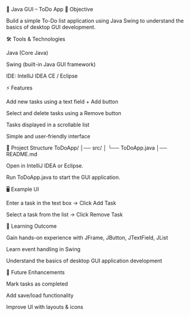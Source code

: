 
📝 Java GUI – ToDo App
🎯 Objective

Build a simple To-Do list application using Java Swing to understand the basics of desktop GUI development.

🛠 Tools & Technologies

Java (Core Java)

Swing (built-in Java GUI framework)

IDE: IntelliJ IDEA CE / Eclipse

⚡ Features

Add new tasks using a text field + Add button

Select and delete tasks using a Remove button

Tasks displayed in a scrollable list

Simple and user-friendly interface

📂 Project Structure
ToDoApp/
│── src/
│   └── ToDoApp.java
│── README.md

Open in IntelliJ IDEA or Eclipse.

Run ToDoApp.java to start the GUI application.

🖥 Example UI

Enter a task in the text box → Click Add Task

Select a task from the list → Click Remove Task

🎯 Learning Outcome

Gain hands-on experience with JFrame, JButton, JTextField, JList

Learn event handling in Swing

Understand the basics of desktop GUI application development

📌 Future Enhancements

Mark tasks as completed

Add save/load functionality

Improve UI with layouts & icons
